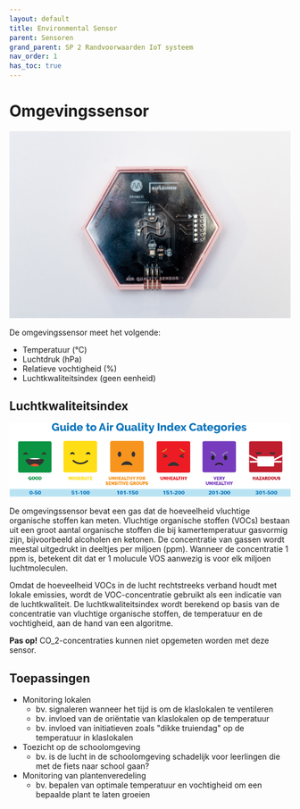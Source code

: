 ```yaml
---
layout: default
title: Environmental Sensor
parent: Sensoren
grand_parent: SP 2 Randvoorwaarden IoT systeem
nav_order: 1
has_toc: true
---
```


# Omgevingssensor

![](./../../assets/images/environmental-sensor.jpg)

De omgevingssensor meet het volgende:
- Temperatuur (&deg;C)
- Luchtdruk (hPa)
- Relatieve vochtigheid (%)
- Luchtkwaliteitsindex (geen eenheid)

## Luchtkwaliteitsindex
![](./../../assets/images/air-quality-index.png)

De omgevingssensor bevat een gas dat de hoeveelheid vluchtige organische stoffen kan meten. Vluchtige organische stoffen (VOCs) bestaan uit een groot aantal organische stoffen die bij kamertemperatuur gasvormig zijn, bijvoorbeeld alcoholen en ketonen.
De concentratie van gassen wordt meestal uitgedrukt in deeltjes per miljoen (ppm). Wanneer de concentratie 1 ppm is, betekent dit dat er 1 molucule VOS aanwezig is voor elk miljoen luchtmoleculen.

Omdat de hoeveelheid VOCs in de lucht rechtstreeks verband houdt met lokale emissies, wordt de VOC-concentratie gebruikt als een indicatie van de luchtkwaliteit. 
De luchtkwaliteitsindex wordt berekend op basis van de concentratie van vluchtige organische stoffen, de temperatuur en de vochtigheid, aan de hand van een algoritme.

__Pas op!__ CO_2-concentraties kunnen niet opgemeten worden met deze sensor.

## Toepassingen
- Monitoring lokalen
	* bv. signaleren wanneer het tijd is om de klaslokalen te ventileren
	* bv. invloed van de oriëntatie van klaslokalen op de temperatuur
	* bv. invloed van initiatieven zoals "dikke truiendag" op de temperatuur in klaslokalen
- Toezicht op de schoolomgeving
	* bv. is de lucht in de schoolomgeving schadelijk voor leerlingen die met de fiets naar school gaan?
- Monitoring van plantenveredeling
	* bv. bepalen van optimale temperatuur en vochtigheid om een bepaalde plant te laten groeien
